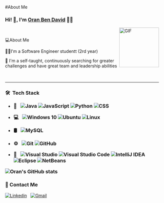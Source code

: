 #About Me
### Hi! 👋, I'm [Oran Ben David](https://github.com/oran950) 👨‍💻
<img align="right" alt="GIF" height="130px" src="https://i.pinimg.com/564x/03/1f/67/031f67bd6b6bb0487eff63e804f63515.jpg">
<br / >

💻About Me


👨‍🎓I'm a Software Engineer studentt (2rd year)

💪 I'm a self-taught, continuously searching for greater challenges and have great team and leadership abilities


<br />

<hr />

<h3> 🛠 &nbsp;Tech Stack 

- 🧰 &nbsp; 
  ![Java](https://img.shields.io/badge/Java-ED8B00?style=for-the-badge&logo=java&logoColor=white)
  ![JavaScript](https://img.shields.io/badge/javascript-%23323330.svg?style=for-the-badge&logo=javascript&logoColor=%23F7DF1E)
  ![Python](https://img.shields.io/badge/Python-ED8B00?style=for-the-badge&logo=Python&logoColor=white)
  ![CSS](https://img.shields.io/badge/CSS-%23323330.svg?style=for-the-badge&logo=css&logoColor=%23F7DF1E)
 
- 💻 &nbsp; 
  ![Windows 10](https://img.shields.io/badge/Windows-0078D6?style=for-the-badge&logo=windows&logoColor=white)
  ![Ubuntu](https://img.shields.io/badge/Ubuntu-E95420?style=for-the-badge&logo=ubuntu&logoColor=white)
  ![Linux](https://img.shields.io/badge/Linux-FCC624?style=for-the-badge&logo=linux&logoColor=black)
 
 
-  🛢 &nbsp; 
  ![MySQL](https://img.shields.io/badge/mysql-%2300f.svg?style=for-the-badge&logo=mysql&logoColor=white)

  
- ⚙️ &nbsp; 
  ![Git](https://img.shields.io/badge/git-%23F05033.svg?style=for-the-badge&logo=git&logoColor=white)
  ![GitHub](https://img.shields.io/badge/github-%23121011.svg?style=for-the-badge&logo=github&logoColor=white)
  
  
- 🔧 &nbsp; 
  ![Visual Studio](https://img.shields.io/badge/VisualStudio-5C2D91.svg?style=for-the-badge&logo=visual-studio&logoColor=white)
  ![Visual Studio Code](https://img.shields.io/badge/VisualStudioCode-0078d7.svg?style=for-the-badge&logo=visual-studio-code&logoColor=white)
  ![IntelliJ IDEA](https://img.shields.io/badge/IntelliJIDEA-000000.svg?style=for-the-badge&logo=intellij-idea&logoColor=white)
  ![Eclipse](https://img.shields.io/badge/Eclipse-2C2255?style=for-the-badge&logo=eclipse&logoColor=white)
  ![NetBeans](https://img.shields.io/badge/apache%20netbeans-1B6AC6?style=for-the-badge&logo=apache%20netbeans%20IDE&logoColor=white)

  
  

  
![Oran's GitHub stats](https://github-readme-stats.vercel.app/api?username=oran950&theme=vision-friendly-dark&show_icons=true)
 

### 📝 Contact Me 
  
  [![Linkedin](https://img.shields.io/badge/LinkedIn-0077B5?style=for-the-badge&logo=linkedin&logoColor=white)](https://www.linkedin.com/in/oran-ben-david-1a523219a/)
  &nbsp;
  [![Gmail](https://img.shields.io/badge/Gmail-D14836?style=for-the-badge&logo=gmail&logoColor=white)](mailto:oranb9d@gmail.com)



